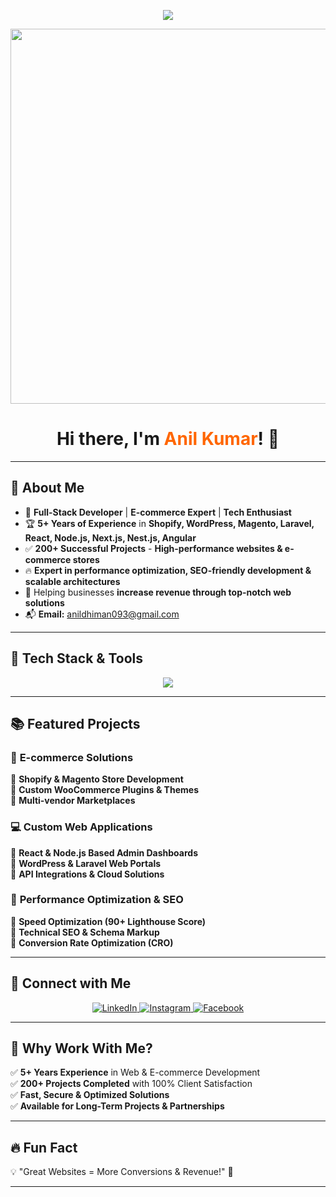 <!-- Typing Animation -->
<p align="center">
  <img src="https://readme-typing-svg.herokuapp.com?size=25&width=600&lines=🚀+Full-Stack+Developer+|+E-commerce+Expert;⚡+Shopify+|+Magento+|+WordPress+|+Laravel;🔥+Building+Scalable+Web+Apps+with+React+|+Node.js;📈+200%2B+Projects+Completed;💡+Optimized+for+Performance+and+SEO">
</p>

<!-- Profile Banner -->
<p align="center">
  <img src="https://media.giphy.com/media/qgQUggAC3Pfv687qPC/giphy.gif" width="600px">
</p>

<h1 align="center">Hi there, I'm <span style="color:#ff6600;">Anil Kumar</span>! 👋</h1>

---

## 🌟 **About Me**
- 🎯 **Full-Stack Developer** | **E-commerce Expert** | **Tech Enthusiast**  
- 🏆 **5+ Years of Experience** in **Shopify, WordPress, Magento, Laravel, React, Node.js, Next.js, Nest.js, Angular**  
- ✅ **200+ Successful Projects** - **High-performance websites & e-commerce stores**  
- 🔥 **Expert in performance optimization, SEO-friendly development & scalable architectures**  
- 🚀 Helping businesses **increase revenue through top-notch web solutions**  
- 📬 **Email:** [anildhiman093@gmail.com](mailto:anildhiman093@gmail.com)  

---

## 🎨 **Tech Stack & Tools**
<div align="center">
  <img src="https://skillicons.dev/icons?i=react,nextjs,angular,js,ts,nodejs,express,php,laravel,mysql,mongodb,firebase,aws,wordpress,shopify,magento,html,css,tailwind" />
</div>

---

## 📚 **Featured Projects**
### 🚀 **E-commerce Solutions**
🔹 **Shopify & Magento Store Development**  
🔹 **Custom WooCommerce Plugins & Themes**  
🔹 **Multi-vendor Marketplaces**  

### 💻 **Custom Web Applications**
🔹 **React & Node.js Based Admin Dashboards**  
🔹 **WordPress & Laravel Web Portals**  
🔹 **API Integrations & Cloud Solutions**  

### 🎯 **Performance Optimization & SEO**
🔹 **Speed Optimization (90+ Lighthouse Score)**  
🔹 **Technical SEO & Schema Markup**  
🔹 **Conversion Rate Optimization (CRO)**  

---

## 📡 **Connect with Me**
<p align="center">
<a href="https://www.linkedin.com/in/anil-kumar-713b07144" target="_blank">
  <img src="https://img.shields.io/badge/LinkedIn-%230077B5.svg?style=flat-square&logo=linkedin&logoColor=white" alt="LinkedIn"/>
</a>
<a href="https://www.instagram.com/_anil_dhiman" target="_blank">
  <img src="https://img.shields.io/badge/Instagram-%23E4405F.svg?style=flat-square&logo=instagram&logoColor=white" alt="Instagram"/>
</a>
<a href="https://www.facebook.com/anil.dhiman.148553" target="_blank">
  <img src="https://img.shields.io/badge/Facebook-%231877F2.svg?style=flat-square&logo=facebook&logoColor=white" alt="Facebook"/>
</a>
</p>

---

## 🎯 **Why Work With Me?**
✅ **5+ Years Experience** in Web & E-commerce Development  
✅ **200+ Projects Completed** with 100% Client Satisfaction  
✅ **Fast, Secure & Optimized Solutions**  
✅ **Available for Long-Term Projects & Partnerships**  

---

## 🔥 **Fun Fact**
💡 "Great Websites = More Conversions & Revenue!" 🚀  

---
